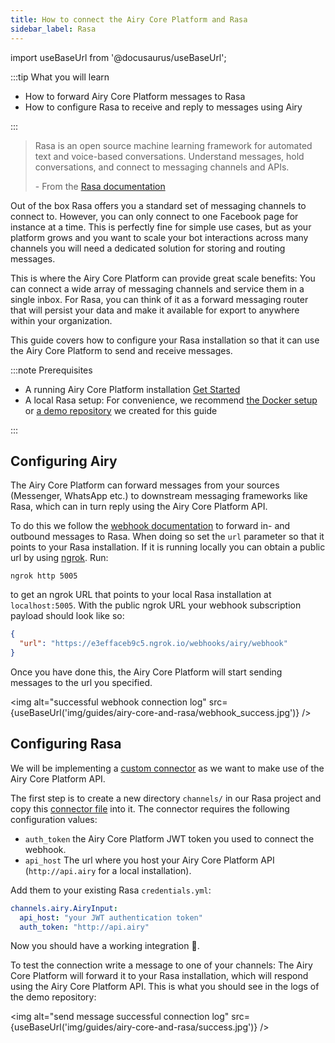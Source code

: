 ```yaml
---
title: How to connect the Airy Core Platform and Rasa
sidebar_label: Rasa
---
```


import useBaseUrl from '@docusaurus/useBaseUrl';

:::tip What you will learn

- How to forward Airy Core Platform messages to Rasa
- How to configure Rasa to receive and reply to messages using Airy

:::

> Rasa is an open source machine learning framework for automated text and voice-based conversations.
> Understand messages, hold conversations, and connect to messaging channels and APIs.
>
> \- From the [Rasa documentation](https://rasa.com/docs/rasa/)

Out of the box Rasa offers you a standard set of messaging channels to connect
to. However, you can only connect to one Facebook page for instance at a time.
This is perfectly fine for simple use cases, but as your platform grows and you
want to scale your bot interactions across many channels you will need a
dedicated solution for storing and routing messages.

This is where the Airy Core Platform can provide great scale benefits: You can
connect a wide array of messaging channels and service them in a single inbox.
For Rasa, you can think of it as a forward messaging router that will persist
your data and make it available for export to anywhere within your organization.

This guide covers how to configure your Rasa installation so that it can use the
Airy Core Platform to send and receive messages.

:::note Prerequisites

- A running Airy Core Platform installation [Get Started](getting-started/installation.md)
- A local Rasa setup: For convenience, we recommend [the Docker setup](https://rasa.com/docs/rasa/docker/building-in-docker/) or [a demo repository](https://github.com/airyhq/rasa-demo) we created for this guide

:::

## Configuring Airy

The Airy Core Platform can forward messages from your sources (Messenger,
WhatsApp etc.) to downstream messaging frameworks like Rasa, which can in turn
reply using the Airy Core Platform API.

To do this we follow the [webhook documentation](api/webhook.md) to forward in-
and outbound messages to Rasa. When doing so set the `url` parameter so that it
points to your Rasa installation. If it is running locally you can obtain a
public url by using [ngrok](https://ngrok.com/). Run:

```shell script
ngrok http 5005
```

to get an ngrok URL that points to your local Rasa installation at
`localhost:5005`. With the public ngrok URL your webhook subscription payload
should look like so:

```json
{
  "url": "https://e3effaceb9c5.ngrok.io/webhooks/airy/webhook"
}
```

Once you have done this, the Airy Core Platform will start sending messages to
the url you specified.

<img alt="successful webhook connection log" src={useBaseUrl('img/guides/airy-core-and-rasa/webhook_success.jpg')} />

## Configuring Rasa

We will be implementing a [custom
connector](https://rasa.com/docs/rasa/connectors/custom-connectors/) as we want
to make use of the Airy Core Platform API.

The first step is to create a new directory `channels/` in our Rasa project and
copy this [connector
file](https://github.com/airyhq/rasa-demo/blob/master/channels/airy.py) into it.
The connector requires the following configuration values:

- `auth_token` the Airy Core Platform JWT token you used
  to connect the webhook.
- `api_host` The url where you host your Airy Core Platform API (`http://api.airy` for a local installation).

Add them to your existing Rasa `credentials.yml`:

```yaml
channels.airy.AiryInput:
  api_host: "your JWT authentication token"
  auth_token: "http://api.airy"
```

Now you should have a working integration 🎉.

To test the connection write a message to one of your channels: The Airy Core
Platform will forward it to your Rasa installation, which will respond using the
Airy Core Platform API. This is what you should see in the logs of the demo
repository:

<img alt="send message successful connection log" src={useBaseUrl('img/guides/airy-core-and-rasa/success.jpg')} />
